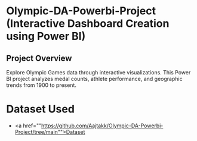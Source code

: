 # Olympic-DA-Powerbi-Project (Interactive Dashboard Creation using Power BI)
## Project Overview
Explore Olympic Games data through interactive visualizations. This Power BI project analyzes medal counts, athlete performance, and geographic trends from 1900 to present.
# Dataset Used
- <a href=""https://github.com/Aajtakk/Olympic-DA-Powerbi-Project/tree/main"">Dataset</a>
